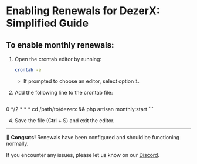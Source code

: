 # Enabling Renewals for DezerX: Simplified Guide

## To enable monthly renewals:

1. Open the crontab editor by running:

    ```bash
    crontab -e
    ```

    - If prompted to choose an editor, select option `1`.

3. Add the following line to the crontab file:

    ```bash
0 */2 * * * cd /path/to/dezerx && php artisan monthly:start
    ```

4. Save the file (Ctrl + S) and exit the editor.

---

🎉 **Congrats!** Renewals have been configured and should be functioning normally.

If you encounter any issues, please let us know on our [Discord](https://discord.gg/UN4VVc2hWJ).
